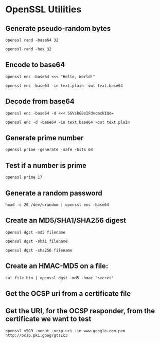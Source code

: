 # OpenSSL Utilities
## Generate pseudo-random bytes
```shell
openssl rand -base64 32
```

```shell
openssl rand -hex 32
```

## Encode to base64
```shell
openssl enc -base64 <<< "Hello, World!"
```

```shell
openssl enc -base64 -in text.plain -out text.base64
```

## Decode from base64
```shell
openssl enc -base64 -d <<< SGVsbG8sIFdvcmxkIQo=
```

```shell
openssl enc -d -base64 -in text.base64 -out text.plain
```

## Generate prime number
```shell
openssl prime -generate -safe -bits 64
```

## Test if a number is prime
```shell
openssl prime 17
```

## Generate a random password
```shell
head -c 20 /dev/urandom | openssl enc -base64
```

## Create an MD5/SHA1/SHA256 digest
```shell
openssl dgst -md5 filename
```

```shell
openssl dgst -sha1 filename
```

```shell
openssl dgst -sha256 filename
```

## Create an HMAC-MD5 on a file:
```shell
cat file.bin | openssl dgst -md5 -hmac 'secret'
```

## Get the OCSP uri from a certificate file
## Get the URI, for the OCSP responder, from the certificate we want to test
```shell
openssl x509 -noout -ocsp_uri -in www-google-com.pem 	http://ocsp.pki.goog/gts1c3
```
